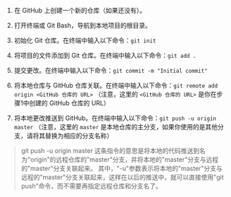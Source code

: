 1. 在 GitHub 上创建一个新的仓库（如果还没有）。

2. 打开终端或 Git Bash，导航到本地项目的根目录。

3. 初始化 Git 仓库。在终端中输入以下命令：`git init`

4. 将项目的文件添加到 Git 仓库。在终端中输入以下命令：`git add .` 

5. 提交更改。在终端中输入以下命令：`git commit -m "Initial commit"` 

6. 将本地仓库与 GitHub 仓库关联。在终端中输入以下命令：`git remote add origin <GitHub 仓库的 URL>` （注意，这里的 `<GitHub 仓库的 URL>` 是你在步骤1中创建的 GitHub 仓库的 URL）

7. 将本地更改推送到 GitHub。在终端中输入以下命令：`git push -u origin master` （注意，这里的 `master` 是本地仓库的主分支，如果你使用的是其他分支，请将其替换为相应的分支名称）

> git push -u origin master
> 这条指令的意思是将本地的代码推送到名为"origin"的远程仓库的"master"分支，并将本地的"master"分支与远程的"master"分支关联起来。
> 其中，"-u"参数表示将本地的"master"分支与远程的"master"分支关联起来，这样在以后的推送中，就可以直接使用"git push"命令，而不需要再指定远程仓库和分支名了。
